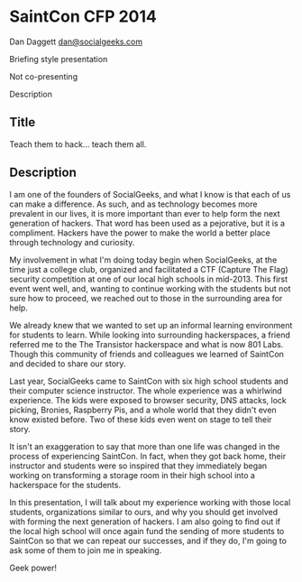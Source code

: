 # SaintCon CFP 2014  

Dan Daggett
dan@socialgeeks.com

Briefing style presentation

Not co-presenting

Description

## Title

Teach them to hack... teach them all.

## Description  

I am one of the founders of SocialGeeks, and what I know is that each of us can make a difference. As such, and as technology becomes more prevalent in our lives, it is more important than ever to help form the next generation of hackers. That word has been used as a pejorative, but it is a compliment. Hackers have the power to make the world a better place through technology and curiosity.
 
My involvement in what I'm doing today begin when SocialGeeks, at the time just a college club, organized and facilitated a CTF (Capture The Flag) security competition at one of our local high schools in mid-2013. This first event went well, and, wanting to continue working with the students but not sure how to proceed, we reached out to those in the surrounding area for help.

We already knew that we wanted to set up an informal learning environment for students to learn. While looking into surrounding hackerspaces, a friend referred me to the The Transistor hackerspace and what is now 801 Labs. Though this community of friends and colleagues we learned of SaintCon and decided to share our story.

Last year, SocialGeeks came to SaintCon with six high school students and their computer science instructor. The whole experience was a whirlwind experience. The kids were exposed to browser security, DNS attacks, lock picking, Bronies, Raspberry Pis, and a whole world that they didn't even know existed before. Two of these kids even went on stage to tell their story.

It isn't an exaggeration to say that more than one life was changed in the process of experiencing SaintCon. In fact, when they got back home, their instructor and students were so inspired that they immediately began working on transforming a storage room in their high school into a hackerspace for the students.

In this presentation, I will talk about my experience working with those local students, organizations similar to ours, and why you should get involved with forming the next generation of hackers. I am also going to find out if the local high school will once again fund the sending of more students to SaintCon so that we can repeat our successes, and if they do, I'm going to ask some of them to join me in speaking.

Geek power!